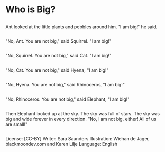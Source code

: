 # Who is Big?

##
Ant looked at the little
plants and pebbles
around him. "I am big!"
he said.

##
"No, Ant. You are not
big," said Squirrel. "I am
big!"

##
"No, Squirrel. You are
not big," said Cat. "I am
big!"

##
"No, Cat. You are not
big," said Hyena, "I am
big!"

##
"No, Hyena. You are not
big," said Rhinoceros, "I
am big!"

##
"No, Rhinoceros. You
are not big," said
Elephant, "I am big!"

##
Then Elephant looked
up at the sky. The sky
was full of stars. The
sky was big and wide
forever in every
direction. "No, I am not
big, either! All of us are
small!"

##
License: [CC-BY]
Writer: Sara Saunders
Illustration: Wiehan de Jager, blackmoondev.com and Karen Lilje
Language: English
